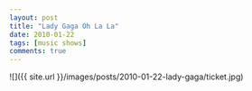 ```yaml
---
layout: post
title: "Lady Gaga Oh La La"
date: 2010-01-22
tags: [music shows]
comments: true
---
```

![]({{ site.url }}/images/posts/2010-01-22-lady-gaga/ticket.jpg)

